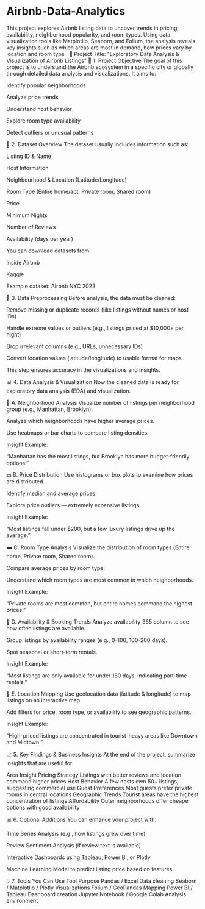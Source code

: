 # Airbnb-Data-Analytics
This project explores Airbnb listing data to uncover trends in pricing, availability, neighborhood popularity, and room types. Using data visualization tools like Matplotlib, Seaborn, and Folium, the analysis reveals key insights such as which areas are most in demand, how prices vary by location and room type .
🧾 Project Title:
“Exploratory Data Analysis & Visualization of Airbnb Listings”
📌 1. Project Objective
The goal of this project is to understand the Airbnb ecosystem in a specific city or globally through detailed data analysis and visualizations. It aims to:

Identify popular neighborhoods

Analyze price trends

Understand host behavior

Explore room type availability

Detect outliers or unusual patterns

📁 2. Dataset Overview
The dataset usually includes information such as:

Listing ID & Name

Host Information

Neighbourhood & Location (Latitude/Longitude)

Room Type (Entire home/apt, Private room, Shared room)

Price

Minimum Nights

Number of Reviews

Availability (days per year)

You can download datasets from:

Inside Airbnb

Kaggle

Example dataset: Airbnb NYC 2023

🧹 3. Data Preprocessing
Before analysis, the data must be cleaned:

Remove missing or duplicate records (like listings without names or host IDs)

Handle extreme values or outliers (e.g., listings priced at $10,000+ per night)

Drop irrelevant columns (e.g., URLs, unnecessary IDs)

Convert location values (latitude/longitude) to usable format for maps

This step ensures accuracy in the visualizations and insights.

📊 4. Data Analysis & Visualization
Now the cleaned data is ready for exploratory data analysis (EDA) and visualization.

📍 A. Neighborhood Analysis
Visualize number of listings per neighborhood group (e.g., Manhattan, Brooklyn).

Analyze which neighborhoods have higher average prices.

Use heatmaps or bar charts to compare listing densities.

Insight Example:

“Manhattan has the most listings, but Brooklyn has more budget-friendly options.”

💵 B. Price Distribution
Use histograms or box plots to examine how prices are distributed.

Identify median and average prices.

Explore price outliers — extremely expensive listings.

Insight Example:

“Most listings fall under $200, but a few luxury listings drive up the average.”

🛏 C. Room Type Analysis
Visualize the distribution of room types (Entire home, Private room, Shared room).

Compare average prices by room type.

Understand which room types are most common in which neighborhoods.

Insight Example:

“Private rooms are most common, but entire homes command the highest prices.”

📆 D. Availability & Booking Trends
Analyze availability_365 column to see how often listings are available.

Group listings by availability ranges (e.g., 0-100, 100-200 days).

Spot seasonal or short-term rentals.

Insight Example:

“Most listings are only available for under 180 days, indicating part-time rentals.”

📍 E. Location Mapping
Use geolocation data (latitude & longitude) to map listings on an interactive map.

Add filters for price, room type, or availability to see geographic patterns.

Insight Example:

“High-priced listings are concentrated in tourist-heavy areas like Downtown and Midtown.”

📈 5. Key Findings & Business Insights
At the end of the project, summarize insights that are useful for:

Area	Insight
Pricing Strategy	Listings with better reviews and location command higher prices
Host Behavior	A few hosts own 50+ listings, suggesting commercial use
Guest Preferences	Most guests prefer private rooms in central locations
Geographic Trends	Tourist areas have the highest concentration of listings
Affordability	Outer neighborhoods offer cheaper options with good availability

📊 6. Optional Additions
You can enhance your project with:

Time Series Analysis (e.g., how listings grew over time)

Review Sentiment Analysis (if review text is available)

Interactive Dashboards using Tableau, Power BI, or Plotly

Machine Learning Model to predict listing price based on features

💡 7. Tools You Can Use
Tool	Purpose
Pandas / Excel	Data cleaning
Seaborn / Matplotlib / Plotly	Visualizations
Folium / GeoPandas	Mapping
Power BI / Tableau	Dashboard creation
Jupyter Notebook / Google Colab	Analysis environment
